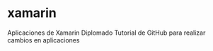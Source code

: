 # xamarin
Aplicaciones de Xamarin Diplomado
Tutorial de GitHub para realizar cambios en aplicaciones
